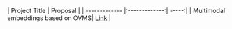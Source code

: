| Project Title      |  Proposal   |
| ------------- |:-------------:| -----:|
| Multimodal embeddings based on OVMS| [Link](https://summerofcode.withgoogle.com/media/user/955a0acb5d53/proposal/gAAAAABogIuo0OqObtuK2Cc_mBAfXAcQw_F_DnsM8ddgk4B9YzKWZBeNEGxKlJVb1aNzU7LidFLgs4ur0om-5ZY2Z2aofimF93c4yo8Rr9xw3CjVdPu87kI=.pdf) |